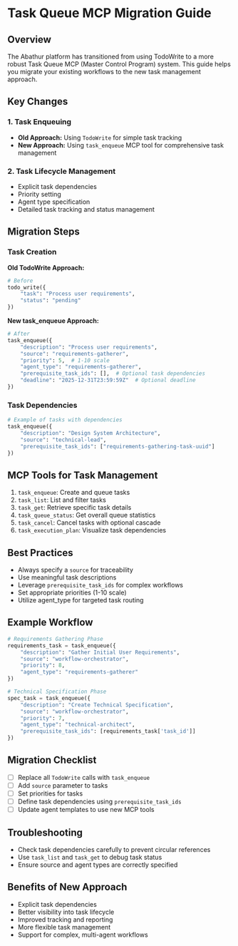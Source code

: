 # Task Queue MCP Migration Guide

## Overview

The Abathur platform has transitioned from using TodoWrite to a more robust Task Queue MCP (Master Control Program) system. This guide helps you migrate your existing workflows to the new task management approach.

## Key Changes

### 1. Task Enqueuing
- **Old Approach:** Using `TodoWrite` for simple task tracking
- **New Approach:** Using `task_enqueue` MCP tool for comprehensive task management

### 2. Task Lifecycle Management
- Explicit task dependencies
- Priority setting
- Agent type specification
- Detailed task tracking and status management

## Migration Steps

### Task Creation

**Old TodoWrite Approach:**
```python
# Before
todo_write({
    "task": "Process user requirements",
    "status": "pending"
})
```

**New task_enqueue Approach:**
```python
# After
task_enqueue({
    "description": "Process user requirements",
    "source": "requirements-gatherer",
    "priority": 5,  # 1-10 scale
    "agent_type": "requirements-gatherer",
    "prerequisite_task_ids": [],  # Optional task dependencies
    "deadline": "2025-12-31T23:59:59Z"  # Optional deadline
})
```

### Task Dependencies

```python
# Example of tasks with dependencies
task_enqueue({
    "description": "Design System Architecture",
    "source": "technical-lead",
    "prerequisite_task_ids": ["requirements-gathering-task-uuid"]
})
```

## MCP Tools for Task Management

1. `task_enqueue`: Create and queue tasks
2. `task_list`: List and filter tasks
3. `task_get`: Retrieve specific task details
4. `task_queue_status`: Get overall queue statistics
5. `task_cancel`: Cancel tasks with optional cascade
6. `task_execution_plan`: Visualize task dependencies

## Best Practices

- Always specify a `source` for traceability
- Use meaningful task descriptions
- Leverage `prerequisite_task_ids` for complex workflows
- Set appropriate priorities (1-10 scale)
- Utilize agent_type for targeted task routing

## Example Workflow

```python
# Requirements Gathering Phase
requirements_task = task_enqueue({
    "description": "Gather Initial User Requirements",
    "source": "workflow-orchestrator",
    "priority": 8,
    "agent_type": "requirements-gatherer"
})

# Technical Specification Phase
spec_task = task_enqueue({
    "description": "Create Technical Specification",
    "source": "workflow-orchestrator",
    "priority": 7,
    "agent_type": "technical-architect",
    "prerequisite_task_ids": [requirements_task['task_id']]
})
```

## Migration Checklist

- [ ] Replace all `TodoWrite` calls with `task_enqueue`
- [ ] Add `source` parameter to tasks
- [ ] Set priorities for tasks
- [ ] Define task dependencies using `prerequisite_task_ids`
- [ ] Update agent templates to use new MCP tools

## Troubleshooting

- Check task dependencies carefully to prevent circular references
- Use `task_list` and `task_get` to debug task status
- Ensure source and agent types are correctly specified

## Benefits of New Approach

- Explicit task dependencies
- Better visibility into task lifecycle
- Improved tracking and reporting
- More flexible task management
- Support for complex, multi-agent workflows
